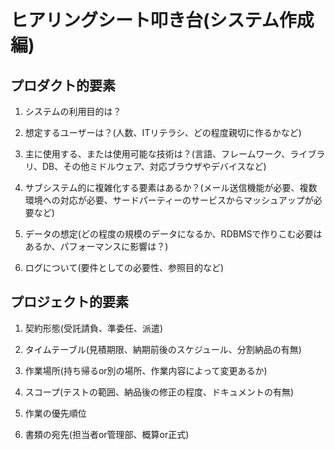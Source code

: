 # ヒアリングシート叩き台(システム作成編)

## プロダクト的要素

1. システムの利用目的は？

1. 想定するユーザーは？(人数、ITリテラシ、どの程度親切に作るかなど)

1. 主に使用する、または使用可能な技術は？(言語、フレームワーク、ライブラリ、DB、その他ミドルウェア、対応ブラウザやデバイスなど)

1. サブシステム的に複雑化する要素はあるか？(メール送信機能が必要、複数環境への対応が必要、サードパーティーのサービスからマッシュアップが必要など)

1. データの想定(どの程度の規模のデータになるか、RDBMSで作りこむ必要はあるか、パフォーマンスに影響は？)

1. ログについて(要件としての必要性、参照目的など)


## プロジェクト的要素

1. 契約形態(受託請負、準委任、派遣)

1. タイムテーブル(見積期限、納期前後のスケジュール、分割納品の有無)

1. 作業場所(持ち帰るor別の場所、作業内容によって変更あるか)

1. スコープ(テストの範囲、納品後の修正の程度、ドキュメントの有無)

1. 作業の優先順位

1. 書類の宛先(担当者or管理部、概算or正式)
